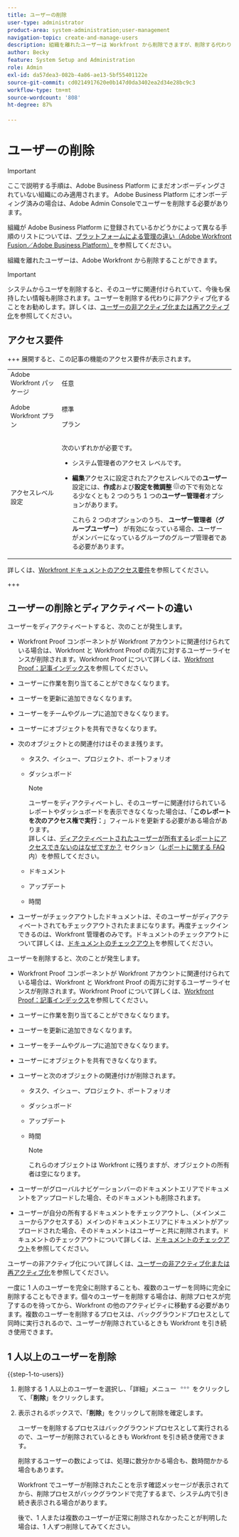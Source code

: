```yaml
---
title: ユーザーの削除
user-type: administrator
product-area: system-administration;user-management
navigation-topic: create-and-manage-users
description: 組織を離れたユーザーは Workfront から削除できますが、削除する代わりにディアクティベートすることをお勧めします。
author: Becky
feature: System Setup and Administration
role: Admin
exl-id: da57dea3-082b-4a86-ae13-5bf55401122e
source-git-commit: cd0214917620e0b147d0da3402ea2d34e28bc9c3
workflow-type: tm+mt
source-wordcount: '808'
ht-degree: 87%

---
```


# ユーザーの削除

>[!IMPORTANT]
>
>ここで説明する手順は、Adobe Business Platform にまだオンボーディングされていない組織にのみ適用されます。 Adobe Business Platform にオンボーディング済みの場合は、Adobe Admin Consoleでユーザーを削除する必要があります。
>
>組織が Adobe Business Platform に登録されているかどうかによって異なる手順のリストについては、[プラットフォームによる管理の違い（Adobe Workfront Fusion／Adobe Business Platform）](../../../administration-and-setup/get-started-wf-administration/actions-in-admin-console.md)を参照してください。

組織を離れたユーザーは、Adobe Workfront から削除することができます。

>[!IMPORTANT]
>
>システムからユーザを削除すると、そのユーザに関連付けられていて、今後も保持したい情報も削除されます。ユーザーを削除する代わりに非アクティブ化することをお勧めします。詳しくは、[ユーザーの非アクティブ化または再アクティブ化](../../../administration-and-setup/add-users/create-and-manage-users/deactivate-a-user.md)を参照してください。
<!--
>* The procedure described on this page applies only to organizations that have not yet been onboarded to the Admin Console. If your organization has been onboarded to the Adobe Admin Console, you must perform this action through the Adobe Admin Console.
>
>Deleting a user from the [!DNL Adobe Admin Console] deactivates the user in [!DNL Workfront], but does not delete them from [!DNL Workfront].
>
>  For instructions on deleting a user in the Adobe Admin Console, see the section "Permanently delete users" in the article [Manage users individually](https://helpx.adobe.com/jp/enterprise/using/manage-users-individually.html) or contact your Adobe Admin Console Administrator.
>
>  For a list of procedures that differ based on whether your organization has been onboarded to the Adobe Admin Console, see [Platform-based administration differences (Adobe Workfront/Adobe Business Platform)](../../../administration-and-setup/get-started-wf-administration/actions-in-admin-console.md).
>
-->

## アクセス要件

+++ 展開すると、この記事の機能のアクセス要件が表示されます。

<table style="table-layout:auto"> 
 <col> 
 <col> 
 <tbody> 
  <tr> 
   <td>Adobe Workfront パッケージ</td> 
   <td><p>任意</p></td> 
  </tr> 
  <tr> 
   <td>Adobe Workfront プラン</td> 
   <td><p>標準</p><p>プラン</p></td> 
  </tr> 
  <tr> 
   <td>アクセスレベル設定</td> 
   <td> <p>次のいずれかが必要です。</p> 
    <ul> 
     <li> <p>システム管理者のアクセス レベルです。 </li> 
     <li> <p><b>編集</b>アクセスに設定されたアクセスレベルでの<b>ユーザー</b>設定には、<b>作成</b>および<b>設定を微調整</b> <img src="assets/gear-icon-in-access-levels.png">の下で有効となる少なくとも 2 つのうち 1 つの<b>ユーザー管理者</b>オプションがあります。 </p> <p>これら 2 つのオプションのうち、<b> ユーザー管理者（グループユーザー） </b> が有効になっている場合、ユーザーがメンバーになっているグループのグループ管理者である必要があります。</p> </li> 
    </ul> </td> 
  </tr> 
 </tbody> 
</table>

詳しくは、[Workfront ドキュメントのアクセス要件](/help/quicksilver/administration-and-setup/add-users/access-levels-and-object-permissions/access-level-requirements-in-documentation.md)を参照してください。

+++

## ユーザーの削除とディアクティベートの違い

ユーザーをディアクティベートすると、次のことが発生します。

* Workfront Proof コンポーネントが Workfront アカウントに関連付けられている場合は、Workfront と Workfront Proof の両方に対するユーザーライセンスが削除されます。Workfront Proof について詳しくは、[Workfront Proof：記事インデックス](../../../workfront-proof/workfront-proof.md)を参照してください。
* ユーザーに作業を割り当てることができなくなります。
* ユーザーを更新に追加できなくなります。
* ユーザーをチームやグループに追加できなくなります。
* ユーザーにオブジェクトを共有できなくなります。
* 次のオブジェクトとの関連付けはそのまま残ります。

   * タスク、イシュー、プロジェクト、ポートフォリオ
   * ダッシュボード

     >[!NOTE]
     >
     >ユーザーをディアクティベートし、そのユーザーに関連付けられているレポートやダッシュボードを表示できなくなった場合は、「**このレポートを次のアクセス権で実行：**」フィールドを更新する必要がある場合があります。\
     >詳しくは、[ディアクティベートされたユーザーが所有するレポートにアクセスできないのはなぜですか？](../../../reports-and-dashboards/reports/tips-tricks-and-troubleshooting/reports-faq.md#why) セクション（[レポートに関する FAQ](../../../reports-and-dashboards/reports/tips-tricks-and-troubleshooting/reports-faq.md)内）を参照してください。

   * ドキュメント
   * アップデート
   * 時間

* ユーザーがチェックアウトしたドキュメントは、そのユーザーがディアクティベートされてもチェックアウトされたままになります。再度チェックインできるのは、Workfront 管理者のみです。ドキュメントのチェックアウトについて詳しくは、[ドキュメントのチェックアウト](../../../documents/managing-documents/check-out-documents.md)を参照してください。

ユーザーを削除すると、次のことが発生します。

* Workfront Proof コンポーネントが Workfront アカウントに関連付けられている場合は、Workfront と Workfront Proof の両方に対するユーザーライセンスが削除されます。Workfront Proof について詳しくは、[Workfront Proof：記事インデックス](../../../workfront-proof/workfront-proof.md)を参照してください。
* ユーザーに作業を割り当てることができなくなります。
* ユーザーを更新に追加できなくなります。
* ユーザーをチームやグループに追加できなくなります。
* ユーザーにオブジェクトを共有できなくなります。
* ユーザーと次のオブジェクトの関連付けが削除されます。

   * タスク、イシュー、プロジェクト、ポートフォリオ
   * ダッシュボード

     <!--
     >[!NOTE]
     >
     >You also lose access to custom sections that contained dashboards associated to the deleted user.  
     >To learn more, see the [How do I access a dashboard that contains a report owned by a deleted user?](../../../reports-and-dashboards/reports/tips-tricks-and-troubleshooting/reports-faq.md#how) section of the [Reports FAQs](../../../reports-and-dashboards/reports/tips-tricks-and-troubleshooting/reports-faq.md) article.
     -->

   * アップデート
   * 時間

     >[!NOTE]
     >
     >これらのオブジェクトは Workfront に残りますが、オブジェクトの所有者は空になります。

* ユーザーがグローバルナビゲーションバーのドキュメントエリアでドキュメントをアップロードした場合、そのドキュメントも削除されます。
* ユーザーが自分の所有するドキュメントをチェックアウトし、（メインメニューからアクセスする）メインのドキュメントエリアにドキュメントがアップロードされた場合、そのドキュメントはユーザーと共に削除されます。ドキュメントのチェックアウトについて詳しくは、[ドキュメントのチェックアウト](../../../documents/managing-documents/check-out-documents.md)を参照してください。

ユーザーの非アクティブ化について詳しくは、[ユーザーの非アクティブ化または再アクティブ化](../../../administration-and-setup/add-users/create-and-manage-users/deactivate-a-user.md)を参照してください。

一度に 1 人のユーザーを完全に削除することも、複数のユーザーを同時に完全に削除することもできます。個々のユーザーを削除する場合は、削除プロセスが完了するのを待ってから、Workfront の他のアクティビティに移動する必要があります。複数のユーザーを削除するプロセスは、バックグラウンドプロセスとして同時に実行されるので、ユーザーが削除されているときも Workfront を引き続き使用できます。

## 1 人以上のユーザーを削除

{{step-1-to-users}}

1. 削除する 1 人以上のユーザーを選択し、「詳細」メニュー ![&#x200B; 詳細アイコン &#x200B;](assets/more-icon.png) をクリックして、「**削除**」をクリックします。
1. 表示されるボックスで、「**削除**」をクリックして削除を確定します。

   ユーザーを削除するプロセスはバックグラウンドプロセスとして実行されるので、ユーザーが削除されているときも Workfront を引き続き使用できます。

   削除するユーザーの数によっては、処理に数分かかる場合も、数時間かかる場合もあります。

   Workfront でユーザーが削除されたことを示す確認メッセージが表示されてから、削除プロセスがバックグラウンドで完了するまで、システム内で引き続き表示される場合があります。

   後で、1 人または複数のユーザーが正常に削除されなかったことが判明した場合は、1 人ずつ削除してみてください。
